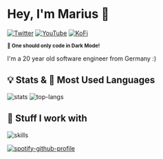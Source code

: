 # Hey, I'm Marius 👋

[![Twitter](https://img.shields.io/badge/Twitter-%231DA1F2.svg?&style=flat-square&logo=twitter&logoColor=white)](https://twitter.com/marius.gxt) [![YouTube](https://img.shields.io/badge/YouTube-%23FF0000.svg?&style=flat-square&logo=youtube&logoColor=white)](https://youtube.com/@mariusgxt) [![KoFi](https://img.shields.io/badge/Ko--Fi-%23000000.svg?&style=flat-square&logo=kofi&logoColor=white)](https://ko-fi.com/mariusgxt)

<sup>**🛑 One should only code in Dark Mode!**</sup>

I'm a 20 year old software engineer from Germany :)

## 💡 Stats & 💾 Most Used Languages

![stats](https://github-readme-stats.vercel.app/api?username=mariusgxt&show_icons=true&hide=stars&hide_border=true&bg_color=FF000000&text_color=ffffff&hide_title=true&count_private=true)    ![top-langs](https://github-readme-stats.vercel.app/api/top-langs?username=mariusgxt&hide_border=true&bg_color=FF000000&text_color=ffffff&hide_title=true&count_private=true)




## 🔧 Stuff I work with

![skills](https://skillicons.dev/icons?i=ableton,arduino,atom,cs,css,discord,bots,dotnet,eclipse,github,html,idea,instagram,java,js,linkedin,linux,mysql,py,raspberrypi,stackoverflow,twitter,visualstudio,vscode,&theme=light)


[![spotify-github-profile](https://spotify-github-profile.kittinanx.com/api/view?uid=tlwnqvwcl8snhg928gti72y1g&cover_image=true&theme=default&show_offline=false&background_color=121212&interchange=false)](https://spotify-github-profile.kittinanx.com/api/view?uid=tlwnqvwcl8snhg928gti72y1g&redirect=true)
<!-- ## 🖊 Blog-->

<!-- BLOG-POST-LIST:START -->
<!-- - [Raspberry Pi: Remote Desktop](https://jqshuv.blog/raspberry-pi-remote-desktop/)-->
<!-- - [How to get a free domain with Freenom and Cloudflare](https://jqshuv.blog/how-to-register-a-free-domain-with/)-->
<!-- - [Install Coder OSS on Ubuntu](https://jqshuv.blog/install-coder-oss-on-ubuntu/)-->
<!-- - ## 🎧 Spotify Playing

[![spotify-github-profile](https://spotify-github-profile.kittinanx.com/api/view?uid=tlwnqvwcl8snhg928gti72y1g&cover_image=true&theme=default&show_offline=false&background_color=121212&interchange=false)](https://spotify-github-profile.kittinanx.com/api/view?uid=tlwnqvwcl8snhg928gti72y1g&redirect=true) -->
<!-- BLOG-POST-LIST:END -->
